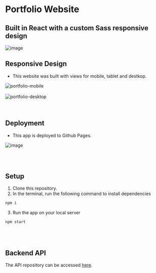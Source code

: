 # Portfolio Website

## Built in React with a custom Sass responsive design

![image](https://user-images.githubusercontent.com/62849940/229952834-3447e90d-7102-4edb-8ec2-0bbc883859db.png)

## Responsive Design

- This website was built with views for mobile, tablet and destkop.
  <br>

![portfolio-mobile](https://user-images.githubusercontent.com/62849940/229951688-192bc880-9d96-45a3-a6de-0b8e3aba8f02.gif)
<br><br>![portfolio-desktop](https://user-images.githubusercontent.com/62849940/229951713-5255e537-168e-4f0a-94b1-1934bdd3cb2c.gif)
<br><br><br>

## Deployment

- This app is deployed to Github Pages.

![image](https://user-images.githubusercontent.com/62849940/229950752-94aa125d-b1f4-4ca4-a5a6-29981870a897.png)

<br><br>

## Setup

1. Clone this repository.
2. In the terminal, run the following command to install dependencies

```sh
npm i
```

3. Run the app on your local server

```sh
npm start
```

<br><br>

## Backend API

The API repository can be accessed [here](https://github.com/gtiku/portfolio_api/tree/main).
